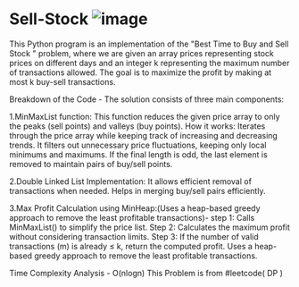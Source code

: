 # Sell-Stock  ![image](https://github.com/user-attachments/assets/7cca53a1-6bcb-4375-a625-935b3565da3e)

This Python program is an implementation of the "Best Time to Buy and Sell Stock " problem, where we are given an array prices representing stock prices on different days and an integer k representing the maximum number of transactions allowed. The goal is to maximize the profit by making at most k buy-sell transactions.

Breakdown of the Code -
The solution consists of three main components:

1.MinMaxList function: 
This function reduces the given price array to only the peaks (sell points) and valleys (buy points).
How it works:
Iterates through the price array while keeping track of increasing and decreasing trends.
It filters out unnecessary price fluctuations, keeping only local minimums and maximums.
If the final length is odd, the last element is removed to maintain pairs of buy/sell points.


2.Double Linked List Implementation:
It allows efficient removal of transactions when needed.
Helps in merging buy/sell pairs efficiently.

3.Max Profit Calculation using MinHeap:(Uses a heap-based greedy approach to remove the least profitable transactions)-
step 1: Calls MinMaxList() to simplify the price list.
Step 2: Calculates the maximum profit without considering transaction limits.
Step 3: If the number of valid transactions (m) is already ≤ k, return the computed profit.
Uses a heap-based greedy approach to remove the least profitable transactions.

Time Complexity Analysis - O(nlogn)
This Problem is from #leetcode( DP )


